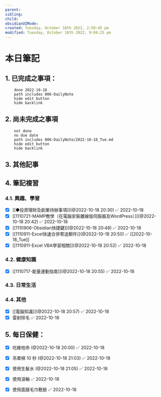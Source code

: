 ```yaml
---
parent: 
sibling: 
child: 
obsidianUIMode: 
created: Tuesday, October 18th 2022, 2:50:45 pm
modified: Tuesday, October 18th 2022, 9:04:25 pm
---
```


# 本日筆記

## 1. 已完成之事項：
```tasks
	done 2022-10-18
	path includes 006-DailyNote
	hide edit button 
	hide backlink
```

## 2. 尚未完成之事項
```tasks
	not done
	no due date
	path includes 006-DailyNote/2022-10-18_Tue.md
	hide edit button 
	hide backlink
```

## 3. 其他記事

## 4. 筆記複習
### 4.1. 興趣、學習
- [x] [[●投資理財及創業待辦事項]](@2022-10-18 20:30) ✅ 2022-10-18
- [x] [[1110721-MAMP教學（在電腦安裝離線版伺服器及WordPress）]](@2022-10-18 20:42) ✅ 2022-10-18
- [x] [[1110906-Obsidian快捷鍵]](@2022-10-18 20:48) ✅ 2022-10-18
- [x] [[1110911-Excel快速合併寄送郵件]](@2022-10-18 20:50) ✅ [[2022-10-18_Tue]] 
- [x] [[1110911-Excel VBA學習相關]](@2022-10-18 20:52) ✅ 2022-10-18

### 4.2. 健康知識
- [x] [[1110717-能量運動指南]](@2022-10-18 20:55) ✅ 2022-10-18

### 4.3. 日常生活

### 4.4. 其他
- [x] [[電腦知識]](@2022-10-18 20:57) ✅ 2022-10-18
- [x] 雷射除毛 ✅ 2022-10-18

## 5. 每日保健：
- [x] 吃維他命 (@2022-10-18 20:00) ✅ 2022-10-18
- [x] 吊單槓 10 秒 (@2022-10-18 21:03) ✅ 2022-10-18
- [x] 使用生髮水 (@2022-10-18 21:05) ✅ 2022-10-18
- [x] 使用滾輪 ✅ 2022-10-18
- [x] 使用面膜毛巾敷臉 ✅ 2022-10-18


